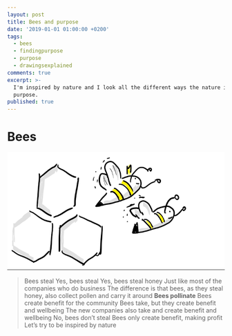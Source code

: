 ```yaml
---
layout: post
title: Bees and purpose
date: '2019-01-01 01:00:00 +0200'
tags:
  - bees
  - findingpurpose
  - purpose
  - drawingsexplained
comments: true
excerpt: >-
  I'm inspired by nature and I look all the different ways the nature is in her
  purpose.
published: true
---
```

# Bees

![The presentation](/assets/bees.png)

> Bees steal
Yes, bees steal
Yes, bees steal honey
Just like most of the companies who do business
The difference is that bees, as they steal honey, also collect pollen and carry it around
**Bees pollinate**
Bees create benefit for the community
Bees take, but they create benefit and wellbeing
The new companies also take and create benefit and wellbeing
No, bees don’t steal
Bees only create benefit, making profit
Let’s try to be inspired by nature
